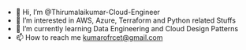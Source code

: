 - 👋 Hi, I’m @Thirumalaikumar-Cloud-Engineer
- 👀 I’m interested in AWS, Azure, Terraform and Python related Stuffs
- 🌱 I’m currently learning Data Engineering and Cloud Design Patterns 
- 📫 How to reach me kumarofrcet@gmail.com

<!---
Thirumalaikumar-Cloud-Engineer/Thirumalaikumar-Cloud-Engineer is a ✨ special ✨ repository because its `README.md` (this file) appears on your GitHub profile.
You can click the Preview link to take a look at your changes.
--->
